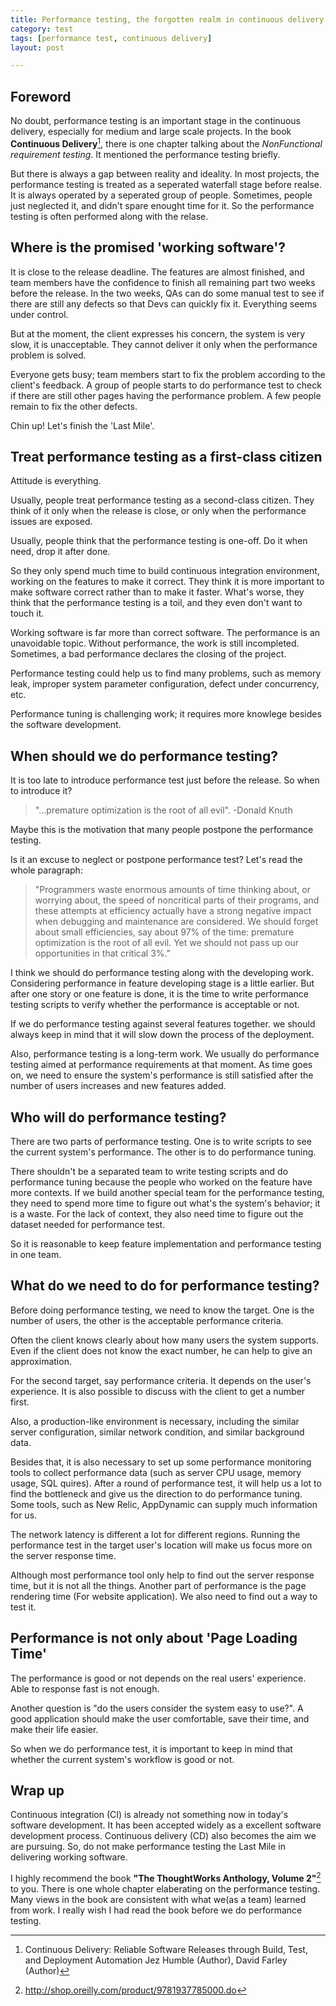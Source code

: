 ```yaml
---
title: Performance testing, the forgotten realm in continuous delivery  
category: test  
tags: [performance test, continuous delivery]  
layout: post  

---
```



## Foreword

No doubt, performance testing is an important stage in the continuous delivery, especially for medium and large scale projects. In the book __Continuous Delivery__[^1], there is one chapter talking about the _NonFunctional requirement testing_. It mentioned the performance testing briefly.

But there is always a gap between reality and ideality. In most projects, the performance testing is treated as a seperated waterfall stage before realse. It is always operated by a seperated group of people. Sometimes, people just neglected it, and didn't spare enought time for it. So the performance testing is often performed along with the relase.


[^1]: Continuous Delivery: Reliable Software Releases through Build, Test, and Deployment Automation Jez Humble (Author), David Farley (Author)

## Where is the promised 'working software'?

It is close to the release deadline. The features are almost finished, and team members have the confidence to finish all remaining part two weeks before the release. In the two weeks, QAs can do some manual test to see if there are still any defects so that Devs can quickly fix it. Everything seems under control. 

But at the moment, the client expresses his concern, the system is very slow, it is unacceptable. They cannot deliver it only when the performance problem is solved.

Everyone gets busy; team members start to fix the problem according to the client's feedback. A group of people starts to do performance test to check if there are still other pages having the performance problem. A few people remain to fix the other defects.

Chin up! Let's finish the 'Last Mile'.

## Treat performance testing as a first-class citizen

Attitude is everything.

Usually, people treat performance testing as a second-class citizen. They think of it only when the release is close, or only when the performance issues are exposed.

Usually, people think that the performance testing is one-off. Do it when need, drop it after done. 

So they only spend much time to build continuous integration environment, working on the features to make it correct. They think it is more important to make software correct rather than to make it faster. What's worse, they think that the performance testing is a toil, and they even don't want to touch it. 

Working software is far more than correct software. The performance is an unavoidable topic. Without performance, the work is still incompleted. Sometimes, a bad performance declares the closing of the project.  

Performance testing could help us to find many problems, such as memory leak, improper system parameter configuration, defect under concurrency, etc.

Performance tuning is challenging work; it requires more knowlege besides the software development. 


## When should we do performance testing?

It is too late to introduce performance test just before the release. So when to introduce it?

>"…premature optimization is the root of all evil". -Donald Knuth

Maybe this is the motivation that many people postpone the performance testing. 

Is it an excuse to neglect or postpone performance test? Let's read the whole paragraph:

>"Programmers waste enormous amounts of time thinking about, or worrying about, the speed of noncritical parts of their programs, and these attempts at efficiency actually have a strong negative impact when debugging and maintenance are considered. We should forget about small efficiencies, say about 97% of the time: premature optimization is the root of all evil. Yet we should not pass up our opportunities in that critical 3%."

I think we should do performance testing along with the developing work. Considering performance in feature developing stage is a little earlier. But after one story or one feature is done, it is the time to write performance testing scripts to verify whether the performance is acceptable or not.

If we do performance testing against several features together. we should always keep in mind that it will slow down the process of the deployment.

Also, performance testing is a long-term work. We usually do performance testing aimed at performance requirements at that moment. As time goes on, we need to ensure the system's performance is still satisfied after the number of users increases and new features added.

## Who will do performance testing?

There are two parts of performance testing.
One is to write scripts to see the current system's performance. The other is to do performance tuning.

There shouldn't be a separated team to write testing scripts and do performance tuning because the people who worked on the feature have more contexts. If we build another special team for the performance testing, they need to spend more time to figure out what's the system's behavior; it is a waste. For the lack of context, they also need time to figure out the dataset needed for performance test.

So it is reasonable to keep feature implementation and performance testing in one team.

## What do we need to do for performance testing?

Before doing performance testing, we need to know the target. One is the number of users, the other is the acceptable performance criteria.

Often the client knows clearly about how many users the system supports. Even if the client does not know the exact number, he can help to give an approximation. 

For the second target, say performance criteria. It depends on the user's experience. It is also possible to discuss with the client to get a number first.

Also, a production-like environment is necessary, including the similar server configuration, similar network condition, and similar background data.

Besides that, it is also necessary to set up some performance monitoring tools to collect performance data (such as server CPU usage, memory usage, SQL quires). After a round of performance test, it will help us a lot to find the bottleneck and give us the direction to do performance tuning. Some tools, such as New Relic, AppDynamic can supply much information for us.

The network latency is different a lot for different regions. Running the performance test in the target user's location will make us focus more on the server response time. 

Although most performance tool only help to find out the server response time, but it is not all the things. Another part of performance is the page rendering time (For website application). We also need to find out a way to test it.


## Performance is not only about 'Page Loading Time'

The performance is good or not depends on the real users' experience. Able to response fast is not enough. 

Another question is "do the users consider the system easy to use?". A good application should make the user comfortable, save their time, and make their life easier.

So when we do performance test, it is important to keep in mind that whether the current system's workflow is good or not.


## Wrap up

Continuous integration (CI) is already not something now in today's software development. It has been accepted widely as a excellent software development process. Continuous delivery (CD) also becomes the aim we are pursuing. So, do not make performance testing the Last Mile in delivering working software.

I highly recommend the book __"The ThoughtWorks Anthology, Volume 2"__[^2] to you. There is one whole chapter elaberating on the performance testing. Many views in the book are consistent with what we(as a team) learned from work. I really wish I had read the book before we do performance testing.  

[^2]: http://shop.oreilly.com/product/9781937785000.do
